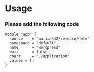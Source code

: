 # Usage
### Please add the following code 
```
module "app" {
  source    = "mariiak42/release/helm"
  namespace = "default"
  name      = "wordpress"
  wait      = false
  chart     = "./application"
  values = []
}
```